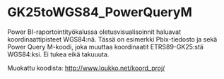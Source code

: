 # GK25toWGS84_PowerQueryM

Power BI-raportointityökalussa oletusvisualisoinnit haluavat koordinaattipisteet WGS84:nä. Tässä on esimerkki Pbix-tiedosto ja sekä Power Query M-koodi, joka muuttaa koordinaatit ETRS89-GK25:stä WGS84:ksi. Ei tukea eikä takuuuta.

Muokattu koodista: http://www.loukko.net/koord_proj/
